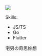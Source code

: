 ![](https://github.githubassets.com/images/mona-whisper.gif)

Skills:

- JS/TS
- Go
- Flutter

宅男の奇思妙想
